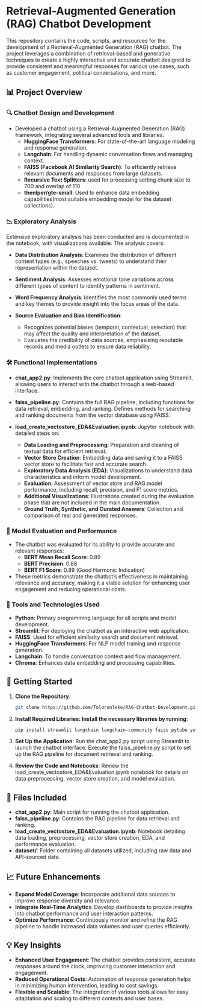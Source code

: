 # Retrieval-Augmented Generation (RAG) Chatbot Development

This repository contains the code, scripts, and resources for the development of a Retrieval-Augmented Generation (RAG) chatbot. The project leverages a combination of retrieval-based and generative techniques to create a highly interactive and accurate chatbot designed to provide consistent and meaningful responses for various use cases, such as customer engagement, political conversations, and more.

## 📊 Project Overview

### 🔍 Chatbot Design and Development
- Developed a chatbot using a Retrieval-Augmented Generation (RAG) framework, integrating several advanced tools and libraries:
  - **HuggingFace Transformers**: For state-of-the-art language modeling and response generation.
  - **Langchain**: For handling dynamic conversation flows and managing context.
  - **FAISS (Facebook AI Similarity Search)**: To efficiently retrieve relevant documents and responses from large datasets.
  - **Recursive Text Splitters**: used for processing setting chunk size to 700 and overlap of 110
  - **thenlper/gte-small**: Used to enhance data embedding capabilities(most suitable embedding model for the dataset collections).

### 📉 Exploratory Analysis
Extensive exploratory analysis has been conducted and is documented in the notebook, with visualizations available. The analysis covers:
- **Data Distribution Analysis**: Examines the distribution of different content types (e.g., speeches vs. tweets) to understand their representation within the dataset.
- **Sentiment Analysis**: Assesses emotional tone variations across different types of content to identify patterns in sentiment.
- **Word Frequency Analysis**: Identifies the most commonly used terms and key themes to provide insight into the focus areas of the data.

- **Source Evaluation and Bias Identification**:
  - Recognizes potential biases (temporal, contextual, selection) that may affect the quality and interpretation of the dataset.
  - Evaluates the credibility of data sources, emphasizing reputable records and media outlets to ensure data reliability.

### 🛠️ Functional Implementations
- **chat_app2.py**: Implements the core chatbot application using Streamlit, allowing users to interact with the chatbot through a web-based interface.
- **faiss_pipeline.py**: Contains the full RAG pipeline, including functions for data retrieval, embedding, and ranking. Defines methods for searching and ranking documents from the vector database using FAISS.
- **load_create_vectostore_EDA&Evaluation.ipynb**: Jupyter notebook with detailed steps on:

  - **Data Loading and Preprocessing**: Preparation and cleaning of textual data for efficient retrieval.
  - **Vector Store Creation**: Embedding data and saving it to a FAISS vector store to facilitate fast and accurate search.
  - **Exploratory Data Analysis (EDA)**: Visualizations to understand data characteristics and inform model development.
  - **Evaluation**: Assessment of vector store and RAG model performance, including recall, precision, and F1 score metrics.
  - **Additional Visualizations**: Illustrations created during the evaluation phase that are not included in the main documentation.
  - **Ground Truth, Synthetic, and Curated Answers**: Collection and comparison of real and generated responses.

### 🔐 Model Evaluation and Performance
- The chatbot was evaluated for its ability to provide accurate and relevant responses:
  - **BERT Mean Recall Score**: 0.89
  - **BERT Precision**: 0.88
  - **BERT F1 Score**: 0.89 (Good Harmonic Indication)
- These metrics demonstrate the chatbot’s effectiveness in maintaining relevance and accuracy, making it a viable solution for enhancing user engagement and reducing operational costs.

### 📂 Tools and Technologies Used
- **Python**: Primary programming language for all scripts and model development.
- **Streamlit**: For deploying the chatbot as an interactive web application.
- **FAISS**: Used for efficient similarity search and document retrieval.
- **HuggingFace Transformers**: For NLP model training and response generation.
- **Langchain**: To handle conversation context and flow management.
- **Chroma**: Enhances data embedding and processing capabilities.

## 🚀 Getting Started

1. **Clone the Repository**:
   ```bash
   git clone https://github.com/Tolorunleke/RAG-Chatbot-Development.git

2. **Install Required Libraries: Install the necessary libraries by running**:
    ```bash
    pip install streamlit langchain langchain-community faiss pytube youtube-transcript-api nltk wordcloud bert_score rouge

3. **Set Up the Application**:
    Run the chat_app2.py script using Streamlit to launch the chatbot interface.
    Execute the faiss_pipeline.py script to set up the RAG pipeline for document retrieval and ranking.

4.  **Review the Code and Notebooks**:
    Review the load_create_vectostore_EDA&Evaluation.ipynb notebook for details on data preprocessing, vector store creation, and model evaluation.

## 📂 Files Included

- **chat_app2.py**: Main script for running the chatbot application.
- **faiss_pipeline.py**: Contains the RAG pipeline for data retrieval and ranking.
- **load_create_vectostore_EDA&Evaluation.ipynb**: Notebook detailing data loading, preprocessing, vector store creation, EDA, and performance evaluation.
- **dataset/**: Folder containing all datasets utilized, including raw data and API-sourced data.

## 📈 Future Enhancements
- **Expand Model Coverage**: Incorporate additional data sources to improve response diversity and relevance.
- **Integrate Real-Time Analytic**s: Develop dashboards to provide insights into chatbot performance and user interaction patterns.
- **Optimize Performance**: Continuously monitor and refine the RAG pipeline to handle increased data volumes and user queries efficiently.

## 💡 Key Insights

- **Enhanced User Engagement**: The chatbot provides consistent, accurate responses around the clock, improving customer interaction and engagement.
- **Reduced Operational Costs**: Automation of response generation helps in minimizing human intervention, leading to cost savings.
- **Flexible and Scalable**: The integration of various tools allows for easy adaptation and scaling to different contexts and user bases.
